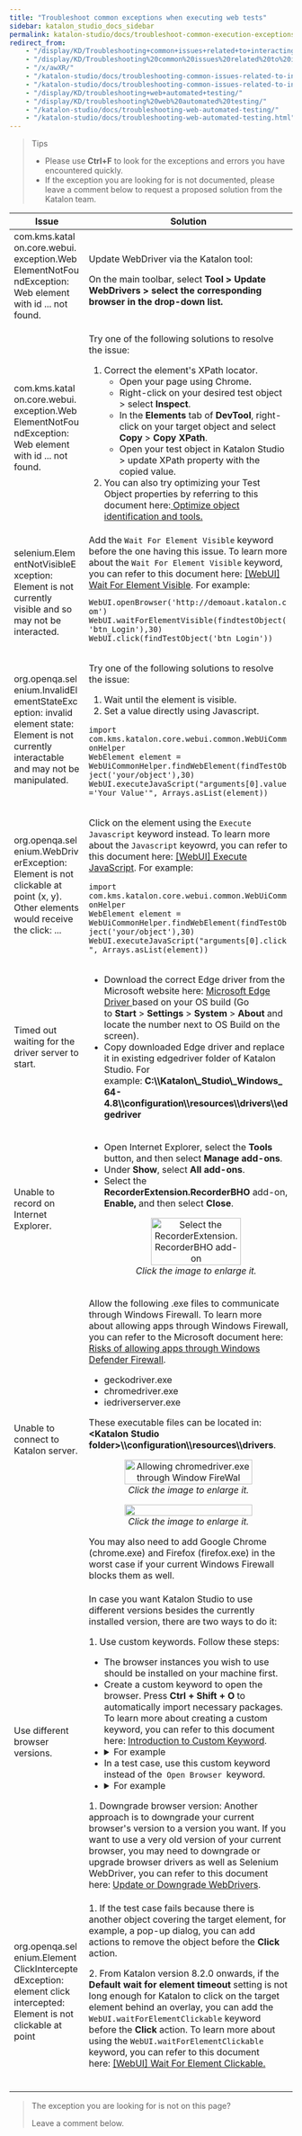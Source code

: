 ```yaml
---
title: "Troubleshoot common exceptions when executing web tests"
sidebar: katalon_studio_docs_sidebar
permalink: katalon-studio/docs/troubleshoot-common-execution-exceptions-web-test.html
redirect_from:
    - "/display/KD/Troubleshooting+common+issues+related+to+interacting+with+an+element/"
    - "/display/KD/Troubleshooting%20common%20issues%20related%20to%20interacting%20with%20an%20element/"
    - "/x/awXR/"
    - "/katalon-studio/docs/troubleshooting-common-issues-related-to-interacting-with-an-element/"
    - "/katalon-studio/docs/troubleshooting-common-issues-related-to-interacting-with-an-element.html"
    - "/display/KD/troubleshooting+web+automated+testing/"
    - "/display/KD/troubleshooting%20web%20automated%20testing/"
    - "/katalon-studio/docs/troubleshooting-web-automated-testing/"
    - "/katalon-studio/docs/troubleshooting-web-automated-testing.html"
---
```


> Tips
>
>* Please use **Ctrl+F** to look for the exceptions and errors you have encountered quickly.
>* If the exception you are looking for is not documented, please leave a comment below to request a proposed solution from the Katalon team.

<html>
  <head>
    <title></title>
    <style>
      table td,th {
        word-break: break-word;
      }
    </style>
  </head>
<body>
<table>
<thead>
<tr>
<th>Issue</th>
<th>Solution</th>
</tr>
</thead>
<tbody>
<tr>
<td>com.kms.katalon.core.webui.exception.WebElementNotFoundException: Web element with id ... not found.</td>
<td>
<p>Update WebDriver via the Katalon tool:</p>
On the main toolbar, select <strong>Tool &gt;&nbsp;Update WebDrivers&nbsp;&gt; select the corresponding browser in the drop-down list.</strong></td>
</tr>
<tr>
<td>com.kms.katalon.core.webui.exception.WebElementNotFoundException: Web element with id ... not found.</td>
<td>
<p>Try one of the following solutions to resolve the issue:</p>
<ol>
<li>Correct the element's XPath locator.
<ul>
<li>Open your page using Chrome.</li>
<li>Right-click on your desired test object &gt;&nbsp;select <strong>Inspect</strong>.</li>
<li>In the <strong>Elements</strong> tab of <strong>DevTool</strong>, right-click on your target object and select <strong>Copy</strong> &gt;&nbsp;<strong>Copy XPath</strong>.</li>
<li>Open your test object in Katalon Studio &gt;&nbsp;update XPath property with the copied value.</li>
</ul>
</li>
<li>You can also try optimizing your Test Object properties by referring to this document here:<a href="https://docs.katalon.com/katalon-studio/docs/optimizing-object-identification-and-tools.html"> Optimize object identification and tools.</a></li>
</ol>
</td>
</tr>
<tr>
<td>selenium.ElementNotVisibleException: Element is not currently visible and so may not be interacted.</td>
<td>Add the <code>Wait For Element Visible</code> keyword before the one having this issue. To learn more about the <code>Wait For Element Visible</code> keyword, you can refer to this document here: <a href="https://docs.katalon.com/katalon-studio/docs/webui-wait-for-element-visible.html"> [WebUI] Wait For Element Visible</a>. For example:
<pre><code>WebUI.openBrowser('http://demoaut.katalon.com')
WebUI.waitForElementVisible(findtestObject('btn_Login'),30)<br />WebUI.click(findTestObject('btn_Login'))</code></pre>
</td>
</tr>
<tr>
<td>org.openqa.selenium.InvalidElementStateException: invalid element state: Element is not currently interactable and may not be manipulated.</td>
<td>
<p>Try one of the following solutions to resolve the issue:</p>
<ol>
<li>Wait until the element is visible.</li>
<li>Set a value directly using Javascript.</li>
</ol>
<pre><code>import com.kms.katalon.core.webui.common.WebUiCommonHelper
WebElement element = WebUiCommonHelper.findWebElement(findTestObject('your/object'),30)<br />WebUI.executeJavaScript("arguments[0].value='Your Value'", Arrays.asList(element))</code></pre>
</td>
</tr>
<tr>
<td>org.openqa.selenium.WebDriverException: Element is not clickable at point (x, y). Other elements would receive the click: ...</td>
<td>
<p>Click on the element using the <code>Execute Javascript</code> keyword instead. To learn more about the <code>Javascript</code> keyowrd, you can refer to this document here: <a href="https://docs.katalon.com/katalon-studio/docs/webui-execute-javascript.html#description-"> [WebUI] Execute JavaScript</a>. For example:</p>
<pre><code>import com.kms.katalon.core.webui.common.WebUiCommonHelper
WebElement element = WebUiCommonHelper.findWebElement(findTestObject('your/object'),30)<br />WebUI.executeJavaScript("arguments[0].click", Arrays.asList(element))</code></pre>
</td>
</tr>
<tr>
<td>Timed out waiting for the driver server to start.</td>
<td>
<ul>
<li>Download the correct Edge driver from the Microsoft website here:&nbsp;<a href="https://developer.microsoft.com/en-us/microsoft-edge/tools/webdriver/">Microsoft Edge Driver </a>based on your OS build (Go to&nbsp;<strong>Start</strong>&nbsp;&gt;&nbsp;<strong>Settings</strong>&nbsp;&gt;&nbsp;<strong>System</strong>&nbsp;&gt;&nbsp;<strong>About</strong>&nbsp;and locate the number next to OS Build on the screen).</li>
<li>Copy downloaded Edge driver and replace it in existing edgedriver&nbsp;folder of Katalon Studio. For example:&nbsp;<strong>C:\\Katalon\_Studio\_Windows_64-4.8\\configuration\\resources\\drivers\\edgedriver</strong></li>
</ul>
</td>
</tr>
<tr>
<td>Unable to record on Internet Explorer.</td>
<td>
<ul>
<li>Open Internet Explorer, select the <strong>Tools</strong> button, and then select <strong> Manage add-ons</strong>.</li>
<li>Under <strong>Show</strong>, select <strong>All add-ons</strong>.</li>
<li>Select the <strong>RecorderExtension.RecorderBHO</strong> add-on, <strong>Enable,</strong> and then select <strong>Close</strong>. <p style="text-align: center;"><a class="pop"><img src="https://github.com/katalon-studio/docs-images/raw/master/katalon-studio/docs/troubleshooting-web-automated-testing/image2017-10-27-163A293A17.png" alt="Select the RecorderExtension.RecorderBHO add-on" width="70%"></a><br><em>Click the image to enlarge it.</em></p></li>
</ul>
</td>
</tr>
<tr>
<td>Unable to connect to Katalon server.</td>
<td>
<p>Allow the following .exe files to communicate through Windows Firewall. To learn more about allowing apps through Windows Firewall, you can refer to the Microsoft document here: <a href="https://support.microsoft.com/en-us/windows/risks-of-allowing-apps-through-windows-defender-firewall-654559af-3f54-3dcf-349f-71ccd90bcc5c">Risks of allowing apps through Windows Defender Firewall</a>.</p>
<ul>
<li>geckodriver.exe</li>
<li>chromedriver.exe</li>
<li>iedriverserver.exe</li>
</ul>
<p>These executable files can be located in: <strong>&lt;Katalon Studio folder&gt;\\configuration\\resources\\drivers</strong>.</p>
<p style="text-align: center;"><a class="pop"><img src="https://github.com/katalon-studio/docs-images/raw/master/katalon-studio/docs/troubleshooting-web-automated-testing/Screen-Shot-2018-04-24-at-13.51.51.png" alt="Allowing chromedriver.exe through Window FireWal" width="80%"></a><br><em>Click the image to enlarge it.</em></p><p style="text-align: center;"><a class="pop"><img src="https://github.com/katalon-studio/docs-images/raw/master/katalon-studio/docs/troubleshooting-web-automated-testing/Screen-Shot-2018-04-24-at-13.51.41.png" alt="" width="80%"></a><br><em>Click the image to enlarge it.</em></p>
<p>You may also need to add Google Chrome (chrome.exe) and Firefox (firefox.exe) in the worst case if your current Windows Firewall blocks them as well.</p>
</td>
</tr>
<tr>
<td>Use different browser versions.</td>
<td>In case you want Katalon Studio to use different versions besides the currently installed version, there are two ways to do it:
<p>1. Use custom keywords. Follow these steps:</p>
<ul>
<li>The browser&nbsp;instances you wish to use should be installed on your machine first.</li>
<li>Create a custom keyword&nbsp;to open the browser. Press <strong>Ctrl + Shift + O</strong> to automatically import necessary packages. To learn more about creating a custom keyword, you can refer to this document here: <a href="https://docs.katalon.com/katalon-studio/docs/introduction-to-custom-keywords.html#create-a-custom-keyword">Introduction to Custom Keyword</a>.</li>
<li><details><summary>For example</summary>
<pre><code>package com.example
import org.openqa.selenium.WebDriver
import org.openqa.selenium.chrome.ChromeDriver
import org.openqa.selenium.chrome.ChromeOptions
import org.openqa.selenium.firefox.FirefoxDriver
import com.kms.katalon.core.annotation.Keyword
import com.kms.katalon.core.webui.driver.DriverFactory
public class WebUICustomKeywords {
&nbsp;@Keyword
&nbsp;def openFirefoxBrowser(String firefoxPath, String firefoxDriver) {
 //Set path to Firefox version
 System.setProperty("webdriver.firefox.bin", firefoxPath)
 //Set path to Firefox driver: \configuration\resources\drivers\firefox_win64\geckodriver.exe
 System.setProperty("webdriver.gecko.driver", firefoxDriver)
 WebDriver driver = new FirefoxDriver()
 DriverFactory.changeWebDriver(driver)
&nbsp;}
&nbsp;@Keyword
&nbsp;def openChromeBrowser(String chromeDriverPath, String chromePath)
&nbsp;{
//Set path to chromedriver driver: \configuration\resources\drivers\chrome_win32\chromedriver.exe
 System.setProperty("webdriver.chrome.driver", chromeDriverPath)
 ChromeOptions options = new ChromeOptions()
 //Set path to Chrome binary
 options.setBinary(chromePath)
 WebDriver driver = new ChromeDriver(options)
 DriverFactory.changeWebDriver(driver)
&nbsp;}
}</code></pre>
</details></li>
<li>In a test case, use this custom keyword instead of the<code>&nbsp;Open Browser&nbsp;</code>keyword.</li>
<li><details><summary>For example</summary>
<pre><code>CustomKeywords.'com.example.WebUICustomKeywords.openFirefoxBrowser'('C:\\Program Files\\Mozilla Firefox 52\\firefox.exe',
&nbsp;'C:\\5.4\\Katalon Studio Windows 64\\configuration\\resources\\drivers\\firefox_win64\\geckodriver.exe')
WebUI.navigateToUrl(GlobalVariable.G_SiteURL)
WebUI.click(findTestObject('Page_CuraHomepage/btn_MakeAppointment'))</code></pre>
</details></li>
</ul>
1. Downgrade browser version: Another approach is to downgrade your current browser's version to a version you want. If you want to use a very old version of your current browser, you may need to downgrade or upgrade browser drivers as well as Selenium WebDriver, you can refer to this document here: <a href="https://docs.katalon.com/katalon-studio/docs/upgrade-or-downgrade-webdrivers.html">Update or Downgrade WebDrivers</a>.</td>
</tr>
<tr>
<td>org.openqa.selenium.ElementClickInterceptedException: element click intercepted: Element is not clickable at point</td>
<td>
<p>1.&nbsp;If the test case fails because there is another object covering the target element, for example, a pop-up dialog, you can add actions to remove the object before the <strong>Click </strong>action.</p>
<p>2. From Katalon version 8.2.0 onwards, if the <strong>Default wait for element timeout</strong> setting is not long enough for Katalon to click on the target element behind an overlay, you can add the <code>WebUI.waitForElementClickable</code> keyword before the <strong>Click</strong> action. To learn more about using the <code>WebUI.waitForElementClickable</code> keyword, you can refer to this document here:&nbsp;<a href="https://docs.katalon.com/katalon-studio/docs/webui-wait-for-element-clickable.html#description">[WebUI] Wait For Element Clickable.</a></p>
&nbsp;</td>
</tr>
</tbody>
</table>
</body>
</html>


> The exception you are looking for is not on this page?
>
> Leave a comment below.
